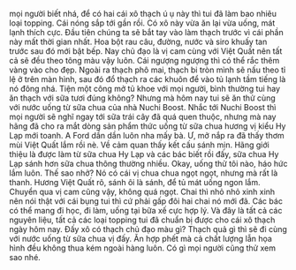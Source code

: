 mọi người biết nhá, để có hai cái xô thạch ú ụ này thì tui đã làm bao nhiêu loại topping. Cái nóng sắp tới gần rồi. Có xô này vừa ăn lại vừa uống, mát lạnh thích cực. Đầu tiên chúng ta sẽ bắt tay vào làm thạch trước vì cái phần này mất thời gian nhất. Hoa bột rau câu, đường, nước và siro khuấy tan trước sau đó mới bật bếp. Nay chủ đạo là vị cam cùng với Việt Quất nên tất cả sẽ đều theo tông màu vậy luôn. Cái ngượng ngượng thì có thể rắc thêm vàng vào cho đẹp. Ngoài ra thạch phô mai, thạch bi tròn mình sẽ nấu theo tỉ lệ ở trên màn hình, sau đó đổ thạch ra các khuôn để vào tủ lạnh tầm tiếng là nó đông nhá. Tiện một công mở tủ khoe với mọi người, bình thường tui hay ăn thạch với sữa tươi đúng không? Nhưng mà hôm nay tui sẽ ăn thử cùng với nước uống từ sữa chua của nhà Nuchi Boost. Nhắc tới Nuchi Boost thì mọi người sẽ nghĩ ngay tới sữa trái cây đã quá quen thuộc, nhưng mà nay hãng đã cho ra mắt dòng sản phẩm thức uống từ sữa chua hương vị kiểu Hy Lạp mới toanh. A Ford dần dần luôn nha mấy bà. Ư, mở nắp ra đã thấy thơm mùi Việt Quất lắm rồi nè. Về cảm quan thấy kết cấu sánh mịn. Hãng giới thiệu là được làm từ sữa chua Hy Lạp và các bác biết rồi đấy, sữa chua Hy Lạp sánh hơn sữa chua thông thường nhiều. Okay, uống thử tôi nào, háo hức lắm luôn. Thế sao nhở? Nó có cái vị chua chua ngọt ngọt, nhưng mà rất là thanh. Hương Việt Quất rõ, sánh ôi là sánh, để tủ mát uống ngon lắm. Chuyển qua vị cam cũng vậy, không quá ngọt. Chai thì nhỏ nhỏ xinh xinh nên nói thật với cái bụng tui thì cứ phải gấp đôi hai chai nó mới đã. Các bác có thể mang đi học, đi làm, uống tại bữa xế cực hợp lý. Và đây là tất cả các nguyên liệu, tất cả các loại topping tui đã chuẩn bị được cho cái xô thạch ngày hôm nay. Đấy xô có thạch chủ đạo màu gì? Thạch quả gì thì sẽ đi cùng với nước uống từ sữa chua vị đấy. Ăn hợp phết mà cả chất lượng lẫn họa hình đều không thua kém ngoài hàng luôn. Có gì mọi người cũng thử xem sao nhé.